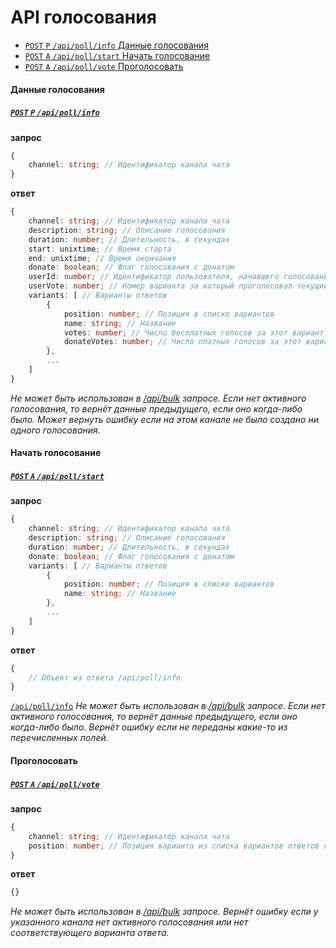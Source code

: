 API голосования
==========
- [`POST` `P` `/api/poll/info` Данные голосования](#Данные-голосования)
- [`POST` `A` `/api/poll/start` Начать голосование](#Начать-голосование)
- [`POST` `A` `/api/poll/vote` Проголосовать](#Проголосовать)



#### Данные голосования
##### [`POST` `P` `/api/poll/info`](http://funstream.tv/api/poll/info)
**запрос**
```ts
{
    channel: string; // Идентификатор канала чата
}
```
**ответ**
```ts
{
    channel: string; // Идентификатор канала чата
    description: string; // Описание голосования
    duration: number; // Длительность, в секундах
    start: unixtime; // Время старта
    end: unixtime; // Время окончания
    donate: boolean; // Флаг голосования с донатом
    userId: number; // Идентификатор пользователя, начавшего голосование
    userVote: number; // Номер варианта за который проголосовал текущий пользователь
    variants: [ // Варианты ответов
        {
            position: number; // Позиция в списке вариантов
            name: string; // Название
            votes: number; // Число бесплатных голосов за этот вариант
            donateVotes: number; // Число платных голосов за этот вариант
        },
        ...
    ]
}
```
*Не может быть использован в [/api/bulk](common.md#Пакетный-запрос) запросе.*
*Если нет активного голосования, то вернёт данные предыдущего, если оно когда-либо было.*
*Может вернуть ошибку если на этом канале не было создано ни одного голосования.*


#### Начать голосование
##### [`POST` `A` `/api/poll/start`](http://funstream.tv/api/poll/start)
**запрос**
```ts
{
    channel: string; // Идентификатор канала чата
    description: string; // Описание голосования
    duration: number; // Длительность, в секундах
    donate: boolean; // Флаг голосования с донатом
    variants: [ // Варианты ответов
        {
            position: number; // Позиция в списке вариантов
            name: string; // Название
        },
        ...
    ]
}
```
**ответ**
```ts
{
    // Объект из ответа /api/poll/info
}
```
[`/api/poll/info`](#Данные-голосования)
*Не может быть использован в [/api/bulk](common.md#Пакетный-запрос) запросе.*
*Если нет активного голосования, то вернёт данные предыдущего, если оно когда-либо было.*
*Вернёт ошибку если не переданы какие-то из перечисленных полей.*


#### Проголосовать
##### [`POST` `A` `/api/poll/vote`](http://funstream.tv/api/poll/vote)
**запрос**
```ts
{
    channel: string; // Идентификатор канала чата
    position: number; // Позиция варианта из списка вариантов ответов голосования
}
```
**ответ**
```ts
{}
```
*Не может быть использован в [/api/bulk](common.md#Пакетный-запрос) запросе.*
*Вернёт ошибку если у указанного канала нет активного голосования или нет соответствующего варианта ответа.*

